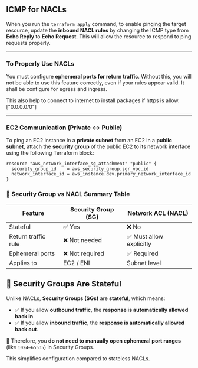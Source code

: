 ## ICMP for NACLs

When you run the `terraform apply` command, to enable pinging the target resource, update the **inbound NACL rules** by changing the ICMP type from **Echo Reply** to **Echo Request**. This will allow the resource to respond to ping requests properly.

---

### To Properly Use NACLs

You must configure **ephemeral ports for return traffic**. Without this, you will not be able to use this feature correctly, even if your rules appear valid. It shall be configure for egress and ingress.

This also help to connect to internet to install packages if https is allow. ["0.0.0.0/0"]

---

### EC2 Communication (Private ↔ Public)

To ping an EC2 instance in a **private subnet** from an EC2 in a **public subnet**, attach the **security group** of the public EC2 to its network interface using the following Terraform block:

```hcl
resource "aws_network_interface_sg_attachment" "public" {
  security_group_id    = aws_security_group.sgr_vpc.id
  network_interface_id = aws_instance.dev.primary_network_interface_id
}

```


### 🔄 Security Group vs NACL Summary Table

| Feature             | Security Group (SG) | Network ACL (NACL)      |
|---------------------|---------------------|--------------------------|
| Stateful            | ✅ Yes              | ❌ No                    |
| Return traffic rule | ❌ Not needed       | ✅ Must allow explicitly |
| Ephemeral ports     | ❌ Not required     | ✅ Required              |
| Applies to          | EC2 / ENI           | Subnet level             |


## 🔐 Security Groups Are Stateful

Unlike NACLs, **Security Groups (SGs)** are **stateful**, which means:

- ✅ If you allow **outbound traffic**, the **response is automatically allowed back in**.
- ✅ If you allow **inbound traffic**, the **response is automatically allowed back out**.

📌 Therefore, you **do not need to manually open ephemeral port ranges** (like `1024–65535`) in Security Groups.

This simplifies configuration compared to stateless NACLs.
